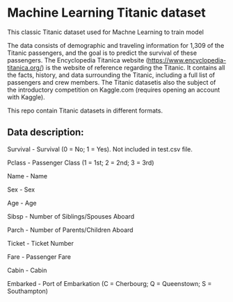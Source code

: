 # Machine Learning Titanic dataset


This classic Titanic dataset used for Machne Learning to train model 

The data consists of demographic and traveling information for 1,309 of the Titanic passengers, and the goal is to predict the survival of these passengers. 
The Encyclopedia Titanica website (https://www.encyclopedia-titanica.org/) is the website of reference regarding the Titanic. It contains all the facts, history, and data surrounding the Titanic, including a full list of passengers and crew members. 
The Titanic datasetis also the subject of the introductory competition on Kaggle.com (requires opening an account with Kaggle).

This repo contain Titanic datasets in different formats.

## Data description:

Survival - Survival (0 = No; 1 = Yes). Not included in test.csv file.

Pclass - Passenger Class (1 = 1st; 2 = 2nd; 3 = 3rd)

Name - Name

Sex - Sex

Age - Age

Sibsp - Number of Siblings/Spouses Aboard

Parch - Number of Parents/Children Aboard

Ticket - Ticket Number

Fare - Passenger Fare

Cabin - Cabin

Embarked - Port of Embarkation (C = Cherbourg; Q = Queenstown; S = Southampton)

